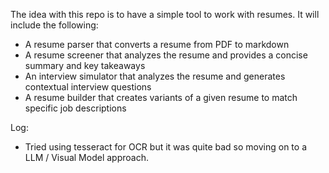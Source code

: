 The idea with this repo is to have a simple tool to work with resumes. It will include the following:
- A resume parser that converts a resume from PDF to markdown
- A resume screener that analyzes the resume and provides a concise summary and key takeaways
- An interview simulator that analyzes the resume and generates contextual interview questions
- A resume builder that creates variants of a given resume to match specific job descriptions

Log:
- Tried using tesseract for OCR but it was quite bad so moving on to a LLM / Visual Model approach.
